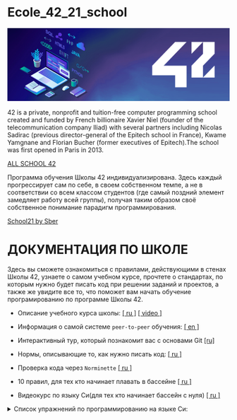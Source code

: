 # Ecole_42_21_school

![Image alt](https://github.com/Sviridovamd/Ecole_42_21_school/blob/master/header_004_.png)

42 is a private, nonprofit and tuition-free computer programming school created and funded by French billionaire Xavier Niel (founder of the telecommunication company Iliad) with several partners including Nicolas Sadirac (previous director-general of the Epitech school in France), Kwame Yamgnane and Florian Bucher (former executives of Epitech).The school was first opened in Paris in 2013. 

[ALL SCHOOL 42](https://www.42.fr/)

Программа обучения Школы 42 индивидуализирована. Здесь каждый прогрессирует сам по себе, в своем собственном темпе, а не в соответствии со всем классом студентов (где самый поздний элемент замедляет работу всей группы), получая таким образом своё собственное понимание парадигм программирования.

[School21 by Sber](https://21-school.ru/)

# ДОКУМЕНТАЦИЯ ПО ШКОЛЕ

Здесь вы сможете ознакомиться с правилами, действующими в стенах Школы 42, узнаете о самом учебном курсе, прочтете о стандартах, по которым нужно будет писать код при решении заданий и проектов, а также же увидите все то, что поможет вам начать обучение програмированию по программе Школы 42.

 * Описание учебного курса школы: [[ ru ]](https://42-21-school.blogspot.com/) [[ video ]](https://42-21-school.blogspot.com/)

 * Информация о самой системе `peer-to-peer` обучения: [[ en ]](https://www.42.us.org/program/peer-to-peer-learning/)

 * Интерактивный тур, который познакомит вас с основами Git [[ru]](https://githowto.com/ru)

 * Нормы, описывающие то, как нужно писать код: [[ ru ]](https://42-21-school.blogspot.com/2019/07/main.html)

 * Проверка кода через `Norminette` [[ ru ]](https://42-21-school.blogspot.com/2019/07/norminette-21-42.html)

 * 10 правил, для тех кто начинает плавать в бассейне [[ ru ]](./03_Norme____(%D0%9D%D0%BE%D1%80%D0%BC%D1%8B_%D0%B8_%D0%9F%D1%80%D0%B0%D0%B2%D0%B8%D0%BB%D0%B0_%D0%A8%D0%BA%D0%BE%D0%BB%D1%8B)/10_rules_for_piscine.md)

 * Видеокурс по языку Си(для тех кто начинает бассейн с нуля) [[ ru ]](https://www.youtube.com/watch?v=kCYT19xs8mE&list=PLG9dLrY9JZKgXfVYlg_0lq6s-i5r0Lw0w&ab_channel=GenaANTG)

<details>
<summary> Список упражнений по программированию на языке Cи: </summary>

0) https://fresh2refresh.com/c-programming/
1) https://www.sanfoundry.com/simple-c-programs/
2) https://www.w3resource.com/c-programming-exercises/file-handling/index.php
3) http://www.c4learn.com/
4) https://www.tutorialspoint.com/learn_c_by_examples/index.htm
5) https://www.learn-c.org/
6) https://beginnersbook.com/2015/02/simple-c-programs/
7) https://www.programmingsimplified.com/c-program-examples
